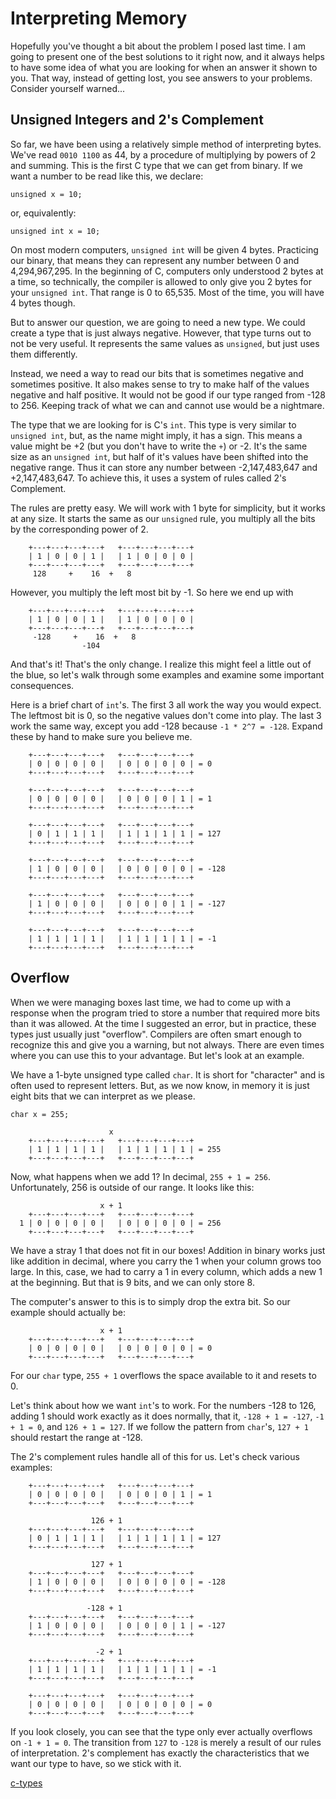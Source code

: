# Interpreting Memory

Hopefully you've thought a bit about the problem I posed last time. I am going
to present one of the best solutions to it right now, and it always helps to
have some idea of what you are looking for when an answer it shown to you. That
way, instead of getting lost, you see answers to your problems. Consider
yourself warned...

## Unsigned Integers and 2's Complement

So far, we have been using a relatively simple method of interpreting bytes.
We've read `0010 1100` as 44, by a procedure of multiplying by powers of 2 and
summing. This is the first C type that we can get from binary. If we want a
number to be read like this, we declare:

```
unsigned x = 10;
```

or, equivalently:

```
unsigned int x = 10;
```

On most modern computers, `unsigned int` will be given 4 bytes. Practicing our
binary, that means they can represent any number between 0 and 4,294,967,295.
In the beginning of C, computers only understood 2 bytes at a time, so
technically, the compiler is allowed to only give you 2 bytes for your `unsigned
int`. That range is 0 to 65,535. Most of the time, you will have 4 bytes though.

But to answer our question, we are going to need a new type. We could create a
type that is just always negative. However, that type turns out to not be very
useful. It represents the same values as `unsigned`, but just uses them
differently.

Instead, we need a way to read our bits that is sometimes negative and sometimes
positive. It also makes sense to try to make half of the values negative and
half positive. It would not be good if our type ranged from -128 to 256. Keeping
track of what we can and cannot use would be a nightmare.

The type that we are looking for is C's `int`. This type is very similar to
`unsigned int`, but, as the name might imply, it has a sign. This means a value
might be +2 (but you don't have to write the `+`) or -2. It's the same size as
an `unsigned int`, but half of it's values have been shifted into the negative
range. Thus it can store any number between -2,147,483,647 and +2,147,483,647.
To achieve this, it uses a system of rules called 2's Complement.

The rules are pretty easy. We will work with 1 byte for simplicity, but it works
at any size. It starts the same as our `unsigned` rule, you multiply all the
bits by the corresponding power of 2.


```
    +---+---+---+---+   +---+---+---+---+
    | 1 | 0 | 0 | 1 |   | 1 | 0 | 0 | 0 |
    +---+---+---+---+   +---+---+---+---+
     128     +    16  +   8
```

However, you multiply the left most bit by -1. So here we end up with

```
    +---+---+---+---+   +---+---+---+---+
    | 1 | 0 | 0 | 1 |   | 1 | 0 | 0 | 0 |
    +---+---+---+---+   +---+---+---+---+
     -128     +    16  +   8
                -104
```

And that's it! That's the only change. I realize this might feel a little out of
the blue, so let's walk through some examples and examine some important
consequences.

Here is a brief chart of `int`'s. The first 3 all work the way you would expect.
The leftmost bit is 0, so the negative values don't come into play. The last 3
work the same way, except you add -128 because `-1 * 2^7 = -128`. Expand these
by hand to make sure you believe me.

```
    +---+---+---+---+   +---+---+---+---+
    | 0 | 0 | 0 | 0 |   | 0 | 0 | 0 | 0 | = 0
    +---+---+---+---+   +---+---+---+---+
```

```
    +---+---+---+---+   +---+---+---+---+
    | 0 | 0 | 0 | 0 |   | 0 | 0 | 0 | 1 | = 1
    +---+---+---+---+   +---+---+---+---+
```

```
    +---+---+---+---+   +---+---+---+---+
    | 0 | 1 | 1 | 1 |   | 1 | 1 | 1 | 1 | = 127
    +---+---+---+---+   +---+---+---+---+
```

```
    +---+---+---+---+   +---+---+---+---+
    | 1 | 0 | 0 | 0 |   | 0 | 0 | 0 | 0 | = -128
    +---+---+---+---+   +---+---+---+---+
```

```
    +---+---+---+---+   +---+---+---+---+
    | 1 | 0 | 0 | 0 |   | 0 | 0 | 0 | 1 | = -127
    +---+---+---+---+   +---+---+---+---+
```

```
    +---+---+---+---+   +---+---+---+---+
    | 1 | 1 | 1 | 1 |   | 1 | 1 | 1 | 1 | = -1
    +---+---+---+---+   +---+---+---+---+
```

## Overflow

When we were managing boxes last time, we had to come up with a response when
the program tried to store a number that required more bits than it was allowed.
At the time I suggested an error, but in practice, these types just usually just
"overflow". Compilers are often smart enough to recognize this and give you a
warning, but not always. There are even times where you can use this to your
advantage. But let's look at an example.

We have a 1-byte unsigned type called `char`. It is short for "character" and is
often used to represent letters. But, as we now know, in memory it is just
eight bits that we can interpret as we please.

```
char x = 255;
```

```
                      x
    +---+---+---+---+   +---+---+---+---+
    | 1 | 1 | 1 | 1 |   | 1 | 1 | 1 | 1 | = 255
    +---+---+---+---+   +---+---+---+---+
```

Now, what happens when we add 1? In decimal, `255 + 1 = 256`. Unfortunately, 256
is outside of our range. It looks like this:

```
                    x + 1
    +---+---+---+---+   +---+---+---+---+
  1 | 0 | 0 | 0 | 0 |   | 0 | 0 | 0 | 0 | = 256
    +---+---+---+---+   +---+---+---+---+
```

We have a stray 1 that does not fit in our boxes! Addition in binary works just
like addition in decimal, where you carry the 1 when your column grows too
large. In this, case, we had to carry a 1 in every column, which adds a new 1 at
the beginning. But that is 9 bits, and we can only store 8.

The computer's answer to this is to simply drop the extra bit. So our example
should actually be:


```
                    x + 1
    +---+---+---+---+   +---+---+---+---+
    | 0 | 0 | 0 | 0 |   | 0 | 0 | 0 | 0 | = 0
    +---+---+---+---+   +---+---+---+---+
```

For our `char` type, `255 + 1` overflows the space available to it and resets to
0.

Let's think about how we want `int`'s to work. For the numbers -128 to 126,
adding 1 should work exactly as it does normally, that it, `-128 + 1 = -127`,
`-1 + 1 = 0`, and `126 + 1 = 127`. If we follow the pattern from `char`'s,
`127 + 1` should restart the range at -128.

The 2's complement rules handle all of this for us. Let's check various
examples:

```                 0 + 1
    +---+---+---+---+   +---+---+---+---+
    | 0 | 0 | 0 | 0 |   | 0 | 0 | 0 | 1 | = 1
    +---+---+---+---+   +---+---+---+---+

```

```
                  126 + 1
    +---+---+---+---+   +---+---+---+---+
    | 0 | 1 | 1 | 1 |   | 1 | 1 | 1 | 1 | = 127
    +---+---+---+---+   +---+---+---+---+
```

```
                  127 + 1
    +---+---+---+---+   +---+---+---+---+
    | 1 | 0 | 0 | 0 |   | 0 | 0 | 0 | 0 | = -128
    +---+---+---+---+   +---+---+---+---+
```

```
                 -128 + 1
    +---+---+---+---+   +---+---+---+---+
    | 1 | 0 | 0 | 0 |   | 0 | 0 | 0 | 1 | = -127
    +---+---+---+---+   +---+---+---+---+
```

```
                   -2 + 1
    +---+---+---+---+   +---+---+---+---+
    | 1 | 1 | 1 | 1 |   | 1 | 1 | 1 | 1 | = -1
    +---+---+---+---+   +---+---+---+---+
```


```                -1 + 1
    +---+---+---+---+   +---+---+---+---+
    | 0 | 0 | 0 | 0 |   | 0 | 0 | 0 | 0 | = 0
    +---+---+---+---+   +---+---+---+---+
```

If you look closely, you can see that the type only ever actually overflows on
`-1 + 1 = 0`. The transition from `127` to `-128` is merely a result of our
rules of interpretation. 2's complement has exactly the characteristics that we
want our type to have, so we stick with it.

[c-types]()
